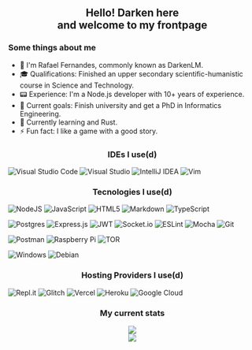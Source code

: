 <h2 align="center">Hello! Darken here<br/>and welcome to my frontpage</h2>

### Some things about me
- 📝 I'm Rafael Fernandes, commonly known as DarkenLM.  
- 🎓 Qualifications: Finished an upper secondary scientific-humanistic course in Science and Technology.  
- 📟 Experience: I'm a Node.js developer with 10+ years of experience.  
- 💭 Current goals: Finish university and get a PhD in Informatics Engineering.
- 💬 Currently learning and Rust.
- ⚡ Fun fact: I like a game with a good story.

<h3 align="center">IDEs I use(d)</h3>  

![Visual Studio Code](https://img.shields.io/badge/Visual%20Studio%20Code-0078d7.svg?style=for-the-badge&logo=visual-studio-code&logoColor=white)
![Visual Studio](https://img.shields.io/badge/Visual%20Studio-5C2D91.svg?style=for-the-badge&logo=visual-studio&logoColor=white) 
![IntelliJ IDEA](https://img.shields.io/badge/IntelliJIDEA-000000.svg?style=for-the-badge&logo=intellij-idea&logoColor=white)
![Vim](https://img.shields.io/badge/VIM-%2311AB00.svg?style=for-the-badge&logo=vim&logoColor=white)

<h3 align="center">Tecnologies I use(d)</h3>  

![NodeJS](https://img.shields.io/badge/node.js-6DA55F?style=for-the-badge&logo=node.js&logoColor=white)
![JavaScript](https://img.shields.io/badge/javascript-%23323330.svg?style=for-the-badge&logo=javascript&logoColor=%23F7DF1E)
![HTML5](https://img.shields.io/badge/html5-%23E34F26.svg?style=for-the-badge&logo=html5&logoColor=white)
![Markdown](https://img.shields.io/badge/markdown-%23000000.svg?style=for-the-badge&logo=markdown&logoColor=white)
![TypeScript](https://img.shields.io/badge/typescript-%23007ACC.svg?style=for-the-badge&logo=typescript&logoColor=white)

![Postgres](https://img.shields.io/badge/postgres-%23316192.svg?style=for-the-badge&logo=postgresql&logoColor=white) 
![Express.js](https://img.shields.io/badge/express.js-%23404d59.svg?style=for-the-badge&logo=express&logoColor=%2361DAFB) 
![JWT](https://img.shields.io/badge/JWT-black?style=for-the-badge&logo=JSON%20web%20tokens)
![Socket.io](https://img.shields.io/badge/Socket.io-black?style=for-the-badge&logo=socket.io&badgeColor=010101)
![ESLint](https://img.shields.io/badge/ESLint-4B3263?style=for-the-badge&logo=eslint&logoColor=white)
![Mocha](https://img.shields.io/badge/-mocha-%238D6748?style=for-the-badge&logo=mocha&logoColor=white)
![Git](https://img.shields.io/badge/git-%23F05033.svg?style=for-the-badge&logo=git&logoColor=white)

![Postman](https://img.shields.io/badge/Postman-FF6C37?style=for-the-badge&logo=postman&logoColor=white)
![Raspberry Pi](https://img.shields.io/badge/-RaspberryPi-C51A4A?style=for-the-badge&logo=Raspberry-Pi)
![TOR](https://img.shields.io/badge/tor-%237E4798.svg?style=for-the-badge&logo=tor-project&logoColor=white)

![Windows](https://img.shields.io/badge/Windows-0078D6?style=for-the-badge&logo=windows&logoColor=white)
![Debian](https://img.shields.io/badge/Debian-D70A53?style=for-the-badge&logo=debian&logoColor=white)

<h3 align="center">Hosting Providers I use(d)</h3>  

![Repl.it](https://img.shields.io/badge/Repl.it-%230D101E.svg?style=for-the-badge&logo=replit&logoColor=white) 
![Glitch](https://img.shields.io/badge/glitch-%233333FF.svg?style=for-the-badge&logo=glitch&logoColor=white) 
![Vercel](https://img.shields.io/badge/vercel-%23000000.svg?style=for-the-badge&logo=vercel&logoColor=white) 
![Heroku](https://img.shields.io/badge/heroku-%23430098.svg?style=for-the-badge&logo=heroku&logoColor=white)
![Google Cloud](https://img.shields.io/badge/GoogleCloud-%234285F4.svg?style=for-the-badge&logo=google-cloud&logoColor=white)

<h3 align="center">My current stats</h3>  

<div align="center"><img src="https://github-readme-stats.vercel.app/api?username=DarkenLM&show_icons=true&theme=dark"></div>
<div align="center"><img src="https://github-readme-stats.vercel.app/api/top-langs/?username=DarkenLM&theme=dark"></div>
